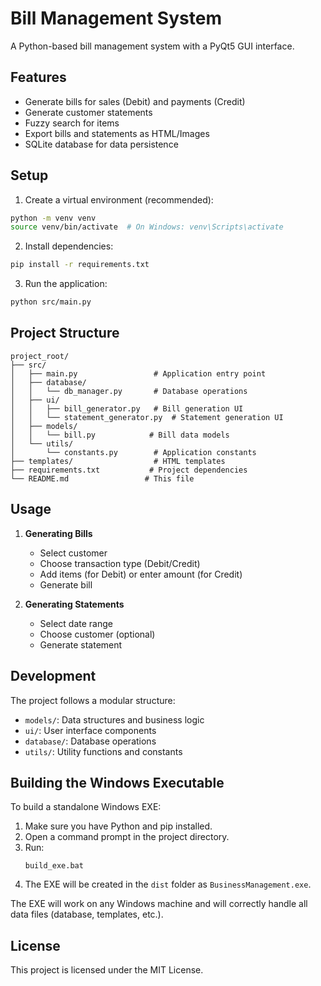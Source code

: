 # Bill Management System

A Python-based bill management system with a PyQt5 GUI interface.

## Features

- Generate bills for sales (Debit) and payments (Credit)
- Generate customer statements
- Fuzzy search for items
- Export bills and statements as HTML/Images
- SQLite database for data persistence

## Setup

1. Create a virtual environment (recommended):
```bash
python -m venv venv
source venv/bin/activate  # On Windows: venv\Scripts\activate
```

2. Install dependencies:
```bash
pip install -r requirements.txt
```

3. Run the application:
```bash
python src/main.py
```

## Project Structure

```
project_root/
├── src/
│   ├── main.py                 # Application entry point
│   ├── database/
│   │   └── db_manager.py       # Database operations
│   ├── ui/
│   │   ├── bill_generator.py   # Bill generation UI
│   │   └── statement_generator.py  # Statement generation UI
│   ├── models/
│   │   └── bill.py            # Bill data models
│   └── utils/
│       └── constants.py        # Application constants
├── templates/                  # HTML templates
├── requirements.txt           # Project dependencies
└── README.md                 # This file
```

## Usage

1. **Generating Bills**
   - Select customer
   - Choose transaction type (Debit/Credit)
   - Add items (for Debit) or enter amount (for Credit)
   - Generate bill

2. **Generating Statements**
   - Select date range
   - Choose customer (optional)
   - Generate statement

## Development

The project follows a modular structure:
- `models/`: Data structures and business logic
- `ui/`: User interface components
- `database/`: Database operations
- `utils/`: Utility functions and constants

## Building the Windows Executable

To build a standalone Windows EXE:

1. Make sure you have Python and pip installed.
2. Open a command prompt in the project directory.
3. Run:
   ```
   build_exe.bat
   ```
4. The EXE will be created in the `dist` folder as `BusinessManagement.exe`.

The EXE will work on any Windows machine and will correctly handle all data files (database, templates, etc.).

## License

This project is licensed under the MIT License. 
